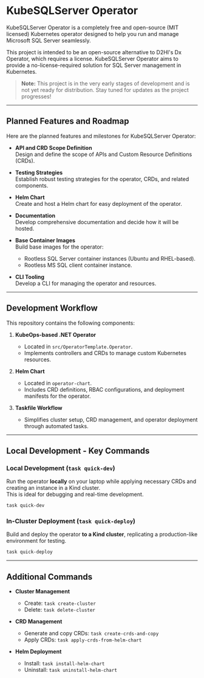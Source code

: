 # KubeSQLServer Operator

KubeSQLServer Operator is a completely free and open-source (MIT licensed) Kubernetes operator designed to help you run and manage Microsoft SQL Server seamlessly.

This project is intended to be an open-source alternative to D2HI's Dx Operator, which requires a license. KubeSQLServer Operator aims to provide a no-license-required solution for SQL Server management in Kubernetes.

> **Note:** This project is in the very early stages of development and is not yet ready for distribution. Stay tuned for updates as the project progresses!

---

## Planned Features and Roadmap

Here are the planned features and milestones for KubeSQLServer Operator:

- **API and CRD Scope Definition**  
  Design and define the scope of APIs and Custom Resource Definitions (CRDs).

- **Testing Strategies**  
  Establish robust testing strategies for the operator, CRDs, and related components.

- **Helm Chart**  
  Create and host a Helm chart for easy deployment of the operator.

- **Documentation**  
  Develop comprehensive documentation and decide how it will be hosted.

- **Base Container Images**  
  Build base images for the operator:
  - Rootless SQL Server container instances (Ubuntu and RHEL-based).
  - Rootless MS SQL client container instance.

- **CLI Tooling**  
  Develop a CLI for managing the operator and resources.

---

## Development Workflow

This repository contains the following components:

1. **KubeOps-based .NET Operator**  
   - Located in `src/OperatorTemplate.Operator`.  
   - Implements controllers and CRDs to manage custom Kubernetes resources.

2. **Helm Chart**  
   - Located in `operator-chart`.  
   - Includes CRD definitions, RBAC configurations, and deployment manifests for the operator.

3. **Taskfile Workflow**  
   - Simplifies cluster setup, CRD management, and operator deployment through automated tasks.

---

## Local Development - Key Commands

### Local Development (`task quick-dev`)
Run the operator **locally** on your laptop while applying necessary CRDs and creating an instance in a Kind cluster.  
This is ideal for debugging and real-time development.

```bash
task quick-dev
```

### In-Cluster Deployment (`task quick-deploy`)
Build and deploy the operator **to a Kind cluster**, replicating a production-like environment for testing.

```bash
task quick-deploy
```

---

## Additional Commands

- **Cluster Management**  
  - Create: `task create-cluster`  
  - Delete: `task delete-cluster`

- **CRD Management**  
  - Generate and copy CRDs: `task create-crds-and-copy`  
  - Apply CRDs: `task apply-crds-from-helm-chart`

- **Helm Deployment**  
  - Install: `task install-helm-chart`  
  - Uninstall: `task uninstall-helm-chart`
